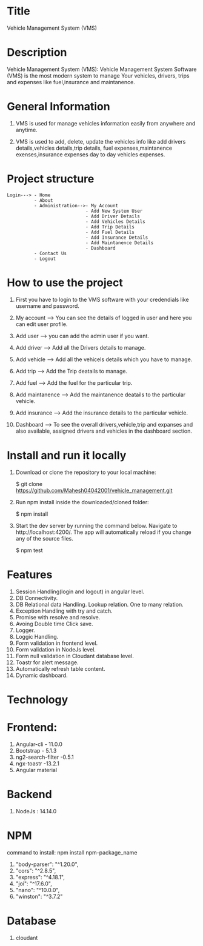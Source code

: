 # Title

Vehicle Management System (VMS)

# Description

Vehicle Management System (VMS):
Vehicle Management System Software (VMS) is the most modern system to manage Your vehicles, drivers, trips and expenses like fuel,insurance and maintanence.

# General Information

1.  VMS is used for manage vehicles information easily from anywhere and anytime.

2.  VMS is used to add, delete, update the vehicles info like add drivers details,vehicles details,trip details, fuel expenses,maintanence exenses,insurance expenses day to day vehicles expenses.

# Project structure

    Login---> - Home
              - About
              - Administration-->- My Account
                                 - Add New System User
                                 - Add Driver Details
                                 - Add Vehicles Details
                                 - Add Trip Details
                                 - Add Fuel Details
                                 - Add Insurance Details
                                 - Add Maintanence Details
                                 - Dashboard
              - Contact Us
              - Logout

# How to use the project

1.  First you have to login to the VMS software with your credendials like username and password.

2.  My account --> You can see the details of logged in user and here you can edit user profile.

3.  Add user --> you can add the admin user if you want.

4.  Add driver --> Add all the Drivers details to manage.

5.  Add vehicle --> Add all the vehicels details which you have to manage.

6.  Add trip --> Add the Trip deatails to manage.

7.  Add fuel --> Add the fuel for the particular trip.

8.  Add maintanence --> Add the maintanence deatails to the particular vehicle.

9.  Add insurance --> Add the insurance details to the particular vehicle.

10. Dashboard --> To see the overall drivers,vehicle,trip and expanses and also available, assigned drivers and vehicles in the dashboard section.

# Install and run it locally

1.  Download or clone the repository to your local machine:

    $ git clone https://github.com/Mahesh04042001/vehicle_management.git

2.  Run npm install inside the downloaded/cloned folder:

    $ npm install

3.  Start the dev server by running the command below. Navigate to http://localhost:4200/.
    The app will automatically reload if you change any of the source files.

    $ npm test

# Features

1. Session Handling(login and logout) in angular level.
2. DB Connectivity.
3. DB Relational data Handling.
   Lookup relation.
   One to many relation.
4. Exception Handling with try and catch.
5. Promise with resolve and resolve.
6. Avoing Double time Click save.
7. Logger.
8. Loggic Handling.
9. Form validation in frontend level.
10. Form validation in NodeJs level.
11. Form null validation in Cloudant database level.
12. Toastr for alert message.
13. Automatically refresh table content.
14. Dynamic dashboard.

# Technology

# Frontend:

1. Angular-cli - 11.0.0
2. Bootstrap - 5.1.3
3. ng2-search-filter -0.5.1
4. ngx-toastr -13.2.1
5. Angular material

# Backend

1. NodeJs : 14.14.0

# NPM

command to install: npm install npm-package_name

1. "body-parser": "^1.20.0",
2. "cors": "^2.8.5",
3. "express": "^4.18.1",
4. "joi": "^17.6.0",
5. "nano": "^10.0.0",
6. "winston": "^3.7.2"

# Database

1. cloudant

